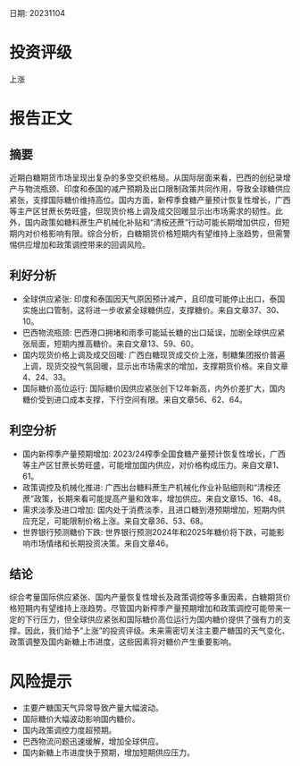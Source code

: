 
日期: 20231104

# 投资评级

上涨

# 报告正文

## 摘要

近期白糖期货市场呈现出复杂的多空交织格局。从国际层面来看，巴西的创纪录增产与物流瓶颈、印度和泰国的减产预期及出口限制政策共同作用，导致全球糖供应紧张，支撑国际糖价维持高位。国内方面，新榨季食糖产量预计恢复性增长，广西等主产区甘蔗长势旺盛，但现货价格上调及成交回暖显示出市场需求的韧性。此外，国内政策如糖料蔗生产机械化补贴和“清桉还蔗”行动可能长期增加供应，但短期内对价格影响有限。综合分析，白糖期货价格短期内有望维持上涨趋势，但需警惕供应增加和政策调控带来的回调风险。

## 利好分析

* 全球供应紧张: 印度和泰国因天气原因预计减产，且印度可能停止出口，泰国实施出口管制，这将进一步收紧全球糖供应，支撑糖价。来自文章37、30、10。
* 巴西物流瓶颈: 巴西港口拥堵和雨季可能延长糖的出口延误，加剧全球供应紧张局面，短期内推高糖价。来自文章13、59、60。
* 国内现货价格上调及成交回暖: 广西白糖现货成交价上涨，制糖集团报价普遍上调，现货交投气氛回暖，显示出市场需求的增加，支撑期货价格。来自文章4、24、33。
* 国际糖价高位运行: 国际糖价因供应紧张创下12年新高，内外价差扩大，国内糖价受到进口成本支撑，下行空间有限。来自文章56、62、64。

## 利空分析

* 国内新榨季产量预期增加: 2023/24榨季全国食糖产量预计恢复性增长，广西等主产区甘蔗长势旺盛，可能增加国内供应，对价格构成压力。来自文章1、61。
* 政策调控及机械化推进: 广西出台糖料蔗生产机械化作业补贴细则和“清桉还蔗”政策，长期来看可能提高产量和效率，增加供应。来自文章15、16、48。
* 需求淡季及进口增加: 国内处于消费淡季，且进口糖到港预期增加，短期内供应充足，可能限制价格上涨。来自文章36、53、68。
* 世界银行预测糖价下跌: 世界银行预测2024年和2025年糖价将下跌，可能影响市场情绪和长期投资决策。来自文章46。

## 结论

综合考量国际供应紧张、国内产量恢复性增长及政策调控等多重因素，白糖期货价格短期内有望维持上涨趋势。尽管国内新榨季产量预期增加和政策调控可能带来一定的下行压力，但全球供应紧张和国际糖价高位运行为国内糖价提供了强有力的支撑。因此，我们给予“上涨”的投资评级。未来需密切关注主要产糖国的天气变化、政策调整及国内新糖上市进度，这些因素将对糖价产生重要影响。

# 风险提示

* 主要产糖国天气异常导致产量大幅波动。
* 国际糖价大幅波动影响国内糖价。
* 国内政策调控力度超预期。
* 巴西物流问题迅速缓解，增加全球供应。
* 国内新糖上市进度快于预期，增加短期供应压力。
